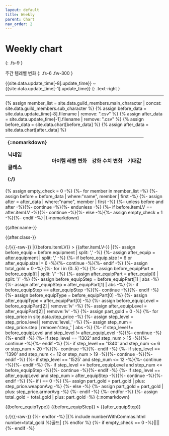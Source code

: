 ```yaml
---
layout: default
title: Weekly
parent: Chart
nav_order: 2
---
```


# Weekly chart
{: .fs-9 }

주간 템레벨 변화
{: .fs-6 .fw-300 }

{{site.data.update_time[-8].update_time}} ~ {{site.data.update_time[-1].update_time}}
{: .text-right }

---

{% assign member_list = site.data.guild_members.main_character | concat: site.data.guild_members.sub_character %}
{% assign before_data = site.data.update_time[-8].filename | remove: ".csv" %}
{% assign after_data = site.data.update_time[-1].filename | remove: ".csv" %}
{% assign before_data = site.data.chart[before_data] %}
{% assign after_data = site.data.chart[after_data] %}

| {::nomarkdown}<p>닉네임</p><p>클래스</p>{:/} | 아이템 레벨 변화 | 강화 수치 변화 | 기대값 |
|:-|:-:|:-:|:-:|
{% assign empty_check = 0 -%}
{%- for member in member_list -%}
  {%- assign before = before_data | where:"name", member | first -%}
  {%- assign after = after_data | where:"name", member | first -%}
  {%- unless before and after -%}{%- continue -%}{%- endunless -%}
  {%- if before.itemLV == after.itemLV -%}{%- continue -%}{%- else -%}{%- assign empty_check = 1 -%}{%- endif -%}
  |{::nomarkdown}<p>{{after.name-}}</p><p>{{after.class-}}</p>{:/}{{-raw-}}
  |{{before.itemLV}} > {{after.itemLV-}}
  |{%- assign before_equip = before.equipment | split: ',' -%}
  {%- assign after_equip = after.equipment | split: ',' -%}
  {%- if before_equip.size != 6 or after_equip.size != 6 -%}{%- continue -%}{%- endif -%}
  {%- assign total_gold = 0 -%}
  {%- for i in (0..5) -%}
    {%- assign before_equipPart = before_equip[i] | split: '/' -%}
    {%- assign after_equipPart = after_equip[i] | split: '/' -%}
    {%- assign before_equipStep = before_equipPart[1] | abs -%}
    {%- assign after_equipStep = after_equipPart[1] | abs -%}
    {%- if before_equipStep == after_equipStep -%}{%- continue -%}{%- endif -%}
    {%- assign before_equipType = before_equipPart[0] -%}
    {%- assign after_equipType = after_equipPart[0] -%}
    {%- assign before_equipLevel = before_equipPart[2] | remove:'lv' -%}
    {%- assign after_equipLevel = after_equipPart[2] | remove:'lv' -%}
    {%- assign part_gold = 0 -%}
    {%- for step_price in site.data.step_price -%}
      {%- assign step_level = step_price.level | remove:'level_' -%}
      {%- assign step_num = step_price.step | remove:'step_' | abs -%}
      {%- if step_level != before_equipLevel and step_level != after_equipLevel -%}{%- continue -%}{%- endif -%}
      {%- if step_level == '1302' and step_num > 15 -%}{%- continue -%}{%- endif -%}
      {%- if step_level == '1340' and step_num <= 6 or step_num > 20 -%}{%- continue -%}{%- endif -%}
      {%- if step_level == '1390' and step_num <= 12 or step_num > 19 -%}{%- continue -%}{%- endif -%}
      {%- if step_level == '1525' and step_num <= 12 -%}{%- continue -%}{%- endif -%}
      {%- if step_level == before_equipLevel and step_num <= before_equipStep -%}{%- continue -%}{%- endif -%}
      {%- if step_level == after_equipLevel and step_num > after_equipStep -%}{%- continue -%}{%- endif -%}
      {%- if i == 0 -%}
        {%- assign part_gold = part_gold | plus: step_price.weaponAvg -%}
      {%- else -%}
        {%- assign part_gold = part_gold | plus: step_price.armorAvg -%}
      {%- endif -%}
    {%- endfor -%}
    {%- assign total_gold = total_gold | plus: part_gold -%}
    {::nomarkdown}<p>{{before_equipType}} {{before_equipStep}} > {{after_equipStep}}</p>{:/}{{-raw-}}
  {%- endfor -%}
  |{% include numberWithCommas.html number=total_gold %}골드|
{% endfor %}
{%- if empty_check == 0 -%}||||{%- endif -%}
